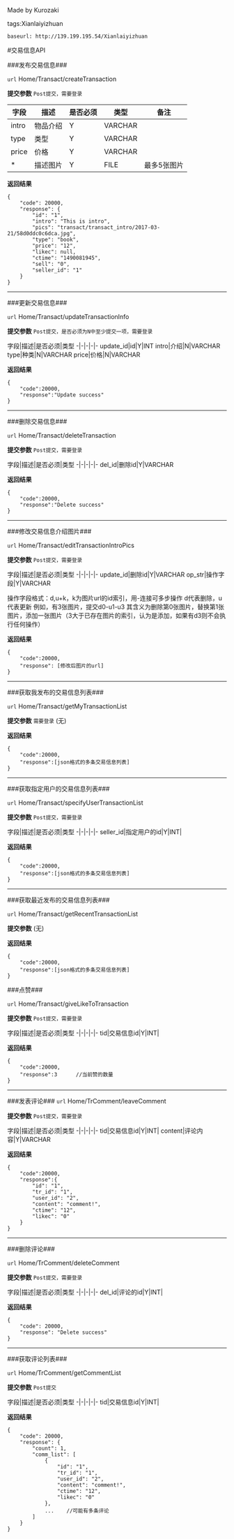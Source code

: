 ﻿Made by Kurozaki

tags:Xianlaiyizhuan

``baseurl: http://139.199.195.54/Xianlaiyizhuan``

#交易信息API


###发布交易信息###

``url``
Home/Transact/createTransaction

**提交参数**
``Post提交，需要登录``

字段|描述|是否必须|类型|备注
-|-|-|-|-
intro|物品介绍|Y|VARCHAR
type|类型|Y|VARCHAR|
price|价格|Y|VARCHAR|
*|描述图片|Y|FILE|最多5张图片

**返回结果**

```
{
    "code": 20000,
    "response": {
        "id": "1",
        "intro": "This is intro",
        "pics": "transact/transact_intro/2017-03-21/58d0ddc0c6dca.jpg",
        "type": "book",
        "price": "12",
        "likec": null,
        "ctime": "1490081945",
        "sell": "0",
        "seller_id": "1"
    }
}
```

***


###更新交易信息###

``url``
Home/Transact/updateTransactionInfo

**提交参数**
``Post提交，是否必须为N中至少提交一项，需要登录``

字段|描述|是否必须|类型
-|-|-|-|-
update_id|id|Y|INT
intro|介绍|N|VARCHAR
type|种类|N|VARCHAR
price|价格|N|VARCHAR


**返回结果**

```
{
    "code":20000,
    "response":"Update success"
}
```

***
###删除交易信息###

``url``
Home/Transact/deleteTransaction

**提交参数**
``Post提交，需要登录``

字段|描述|是否必须|类型
-|-|-|-|-
del_id|删除id|Y|VARCHAR


**返回结果**

```
{
    "code":20000,
    "response":"Delete success"
}
```

***

###修改交易信息介绍图片###

``url``
Home/Transact/editTransactionIntroPics

**提交参数**
``Post提交，需要登录``

字段|描述|是否必须|类型
-|-|-|-|-
update_id|删除id|Y|VARCHAR
op_str|操作字段|Y|VARCHAR

操作字段格式：d,u+k，k为图片url的id索引，用-连接可多步操作
d代表删除，u代表更新
例如，有3张图片，提交d0-u1-u3
其含义为删除第0张图片，替换第1张图片，添加一张图片（3大于已存在图片的索引，认为是添加，如果有d3则不会执行任何操作）

**返回结果**

```
{
    "code":20000,
    "response": [修改后图片的url]
}
```

***

###获取我发布的交易信息列表###

``url``
Home/Transact/getMyTransactionList

**提交参数**
``需要登录``
(无)


**返回结果**

```
{
    "code":20000,
    "response":[json格式的多条交易信息列表]
}
```

***
###获取指定用户的交易信息列表###

``url``
Home/Transact/specifyUserTransactionList


**提交参数**
``Post提交，需要登录``

字段|描述|是否必须|类型
-|-|-|-|-
seller_id|指定用户的id|Y|INT|


**返回结果**

```
{
    "code":20000,
    "response":[json格式的多条交易信息列表]
}
```

***
###获取最近发布的交易信息列表###

``url``
Home/Transact/getRecentTransactionList


**提交参数**
(无)



**返回结果**

```
{
    "code":20000,
    "response":[json格式的多条交易信息列表]
}
```

###点赞###

``url``
Home/Transact/giveLikeToTransaction


**提交参数**
``Post提交，需要登录``

字段|描述|是否必须|类型
-|-|-|-|-
tid|交易信息id|Y|INT|

**返回结果**

```
{
    "code":20000,
    "response":3      //当前赞的数量
}
```

***
###发表评论###
``url``
Home/TrComment/leaveComment


**提交参数**
``Post提交，需要登录``

字段|描述|是否必须|类型
-|-|-|-|-
tid|交易信息id|Y|INT|
content|评论内容|Y|VARCHAR

**返回结果**

```
{
    "code":20000,
    "response":{
        "id": "1",
        "tr_id": "1",
        "user_id": "2",
        "content": "comment!",
        "ctime": "12",
        "likec": "0"
    }
}
```
***
###删除评论###

``url``
Home/TrComment/deleteComment


**提交参数**
``Post提交，需要登录``

字段|描述|是否必须|类型
-|-|-|-|-
del_id|评论的id|Y|INT|

**返回结果**
```
{
    "code": 20000,
    "response": "Delete success"
}
```

***
###获取评论列表###

``url``
Home/TrComment/getCommentList


**提交参数**
``Post提交``

字段|描述|是否必须|类型
-|-|-|-|-
tid|交易信息id|Y|INT|

**返回结果**

```
{
    "code": 20000,
    "response": {
        "count": 1,
        "comm_list": [
            {
                "id": "1",
                "tr_id": "1",
                "user_id": "2",
                "content": "comment!",
                "ctime": "12",
                "likec": "0"
            },    
            ...    //可能有多条评论
        ]
    }
}
```